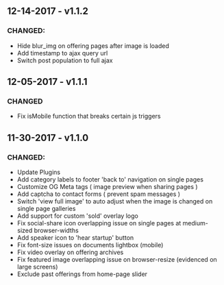 ## 12-14-2017 - v1.1.2
### CHANGED:
- Hide blur_img on offering pages after image is loaded
- Add timestamp to ajax query url
- Switch post population to full ajax

## 12-05-2017 - v1.1.1
### CHANGED
- Fix isMobile function that breaks certain js triggers

## 11-30-2017 - v1.1.0
### CHANGED:
- Update Plugins
- Add category labels to footer 'back to' navigation on single pages
- Customize OG Meta tags ( image preview when sharing pages )
- Add captcha to contact forms ( prevent spam messages )
- Switch 'view full image' to auto adjust when the image is changed on single page galleries
- Add support for custom 'sold' overlay logo
- Fix social-share icon overlapping issue on single pages at medium-sized browser-widths
- Add speaker icon to 'hear startup' button
- Fix font-size issues on documents lightbox (mobile)
- Fix video overlay on offering archives
- Fix featured image overlapping issue on browser-resize (evidenced on large screens)
- Exclude past offerings from home-page slider
